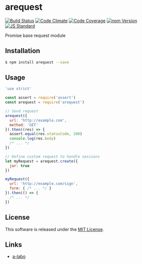 arequest
==========

<!---
This file is generated by ape-tmpl. Do not update manually.
--->

<!-- Badge Start -->
<a name="badges"></a>

[![Build Status][bd_travis_shield_url]][bd_travis_url]
[![Code Climate][bd_codeclimate_shield_url]][bd_codeclimate_url]
[![Code Coverage][bd_codeclimate_coverage_shield_url]][bd_codeclimate_url]
[![npm Version][bd_npm_shield_url]][bd_npm_url]
[![JS Standard][bd_standard_shield_url]][bd_standard_url]

[bd_repo_url]: https://github.com/a-labo/arequest
[bd_travis_url]: http://travis-ci.org/a-labo/arequest
[bd_travis_shield_url]: http://img.shields.io/travis/a-labo/arequest.svg?style=flat
[bd_travis_com_url]: http://travis-ci.com/a-labo/arequest
[bd_travis_com_shield_url]: https://api.travis-ci.com/a-labo/arequest.svg?token=
[bd_license_url]: https://github.com/a-labo/arequest/blob/master/LICENSE
[bd_codeclimate_url]: http://codeclimate.com/github/a-labo/arequest
[bd_codeclimate_shield_url]: http://img.shields.io/codeclimate/github/a-labo/arequest.svg?style=flat
[bd_codeclimate_coverage_shield_url]: http://img.shields.io/codeclimate/coverage/github/a-labo/arequest.svg?style=flat
[bd_gemnasium_url]: https://gemnasium.com/a-labo/arequest
[bd_gemnasium_shield_url]: https://gemnasium.com/a-labo/arequest.svg
[bd_npm_url]: http://www.npmjs.org/package/arequest
[bd_npm_shield_url]: http://img.shields.io/npm/v/arequest.svg?style=flat
[bd_standard_url]: http://standardjs.com/
[bd_standard_shield_url]: https://img.shields.io/badge/code%20style-standard-brightgreen.svg

<!-- Badge End -->


<!-- Description Start -->
<a name="description"></a>

Promise base request module

<!-- Description End -->


<!-- Overview Start -->
<a name="overview"></a>



<!-- Overview End -->


<!-- Sections Start -->
<a name="sections"></a>

<!-- Section from "doc/guides/01.Installation.md.hbs" Start -->

<a name="section-doc-guides-01-installation-md"></a>
Installation
-----

```bash
$ npm install arequest --save
```


<!-- Section from "doc/guides/01.Installation.md.hbs" End -->

<!-- Section from "doc/guides/02.Usage.md.hbs" Start -->

<a name="section-doc-guides-02-usage-md"></a>
Usage
---------

```javascript
'use strict'

const assert = require('assert')
const arequest = require('arequest')

// Send request
arequest({
  url: 'http://example.com',
  method: 'GET'
}).then((res) => {
  assert.equal(res.statusCode, 200)
  console.log(res.body)
  /* ... */
})

// Define custom request to handle sessions
let myRequest = arequest.create({
  jar: true
})

myRequest({
  url: 'http://example.com/sign',
  form: { /* ... */ }
}).then(() => {
  /* ... */
})

```


<!-- Section from "doc/guides/02.Usage.md.hbs" End -->


<!-- Sections Start -->


<!-- LICENSE Start -->
<a name="license"></a>

License
-------
This software is released under the [MIT License](https://github.com/a-labo/arequest/blob/master/LICENSE).

<!-- LICENSE End -->


<!-- Links Start -->
<a name="links"></a>

Links
------

+ [a-labo][a_labo_url]

[a_labo_url]: https://github.com/a-labo

<!-- Links End -->

